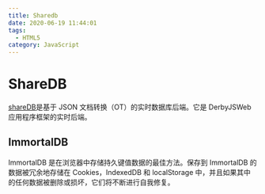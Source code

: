 ```yaml
---
title: Sharedb
date: 2020-06-19 11:44:01
tags:
  - HTML5
category: JavaScript
---
```


# ShareDB

[shareDB](https://juejin.im/post/5ee83f10e51d4578975a7b8a#heading-15)是基于 JSON 文档转换（OT）的实时数据库后端。它是 DerbyJSWeb 应用程序框架的实时后端。

## ImmortalDB

ImmortalDB 是在浏览器中存储持久键值数据的最佳方法。保存到 ImmortalDB 的数据被冗余地存储在 Cookies，IndexedDB 和 localStorage 中，并且如果其中的任何数据被删除或损坏，它们将不断进行自我修复。
